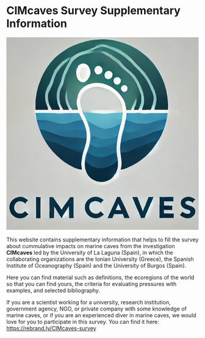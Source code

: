 # CIMcaves Survey Supplementary Information
![alt text](logos_cimcaves/logo2_cimcaves.jpg)

This website contains supplementary information that helps to fill the survey about cummulative impacts on marine caves from the investigation **CIMcaves** led by the University of La Laguna (Spain), in which the collaborating organizations are the Ionian University (Greece), the Spanish Institute of Oceanography (Spain) and the University of Burgos (Spain).

Here you can find material such as definitions, the ecoregions of the world so that you can find yours, the criteria for evaluating pressures with examples, and selected bibliography.

If you are a scientist working for a university, research institution, government agency, NGO, or private company with some knowledge of marine caves, or if you are an experienced diver in marine caves, we would love for you to participate in this survey. You can find it here: https://rebrand.ly/CIMcaves-survey


